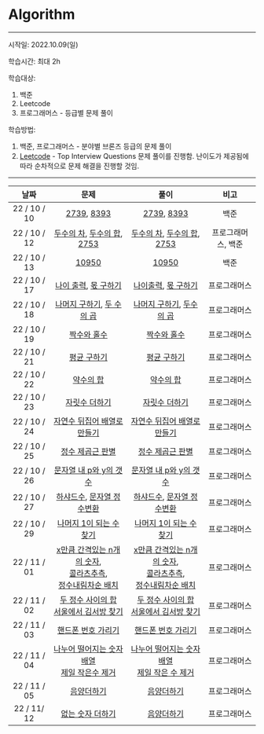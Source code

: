 # Algorithm
------

시작일: 2022.10.09(일)

학습시간: 최대 2h

학습대상: 

1. 백준
1. Leetcode
1. 프로그래머스 - 등급별 문제 풀이

학습방법: 

1. 백준, 프로그래머스 - 분야별 브론즈 등급의 문제 풀이
1. [Leetcode](https://leetcode.com/explore/interview/card/top-interview-questions-easy/) - Top Interview Questions 문제 풀이를 진행함. 난이도가 제공됨에 따라 순차적으로 문제 해결을 진행할 것임.

------



|     날짜      |                             문제                             |                             풀이                             |        비고        |
| :-----------: | :----------------------------------------------------------: | :----------------------------------------------------------: | :----------------: |
| 22 / 10 / 10  | [2739](https://www.acmicpc.net/problem/2739), [8393](https://www.acmicpc.net/problem/8393) | [2739](https://github.com/LeeJoobang/Algorithm/blob/main/001_Swift/Algorithm/Algorithm/2739.swift), [8393](https://github.com/LeeJoobang/Algorithm/blob/main/001_Swift/Algorithm/Algorithm/8393.swift) |        백준        |
| 22 / 10 / 12  | [두수의 차](https://school.programmers.co.kr/learn/courses/30/lessons/120803), [두수의 합](https://school.programmers.co.kr/learn/courses/30/lessons/120802), [2753](https://www.acmicpc.net/problem/2753) | [두수의 차](https://github.com/LeeJoobang/Algorithm/blob/main/001_Swift/Algorithm/Algorithm/minus.swift), [두수의 합](https://github.com/LeeJoobang/Algorithm/blob/main/001_Swift/Algorithm/Algorithm/sum.swift), [2753](https://github.com/LeeJoobang/Algorithm/blob/main/001_Swift/Algorithm/Algorithm/2753.swift) | 프로그래머스, 백준 |
| 22 / 10 / 13  |        [10950](https://www.acmicpc.net/problem/10950)        | [10950](https://github.com/LeeJoobang/Algorithm/blob/main/001_Swift/Algorithm/Algorithm/10950.swift) |        백준        |
| 22 / 10 / 17  | [나이 출력](https://school.programmers.co.kr/learn/courses/30/lessons/120820), [몫 구하기](https://school.programmers.co.kr/learn/courses/30/lessons/120805) | [나이출력](https://github.com/LeeJoobang/Algorithm/blob/main/001_Swift/Algorithm/Algorithm/age.swift), [몫 구하기](https://github.com/LeeJoobang/Algorithm/blob/main/001_Swift/Algorithm/Algorithm/quotient.swift) |    프로그래머스    |
| 22 / 10 / 18  | [나머지 구하기](https://school.programmers.co.kr/learn/courses/30/lessons/120810), [두 수의 곱](https://school.programmers.co.kr/learn/courses/30/lessons/120804) | [나머지 구하기](https://github.com/LeeJoobang/Algorithm/blob/main/001_Swift/Algorithm/Algorithm/%EB%82%98%EB%A8%B8%EC%A7%80%EA%B5%AC%ED%95%98%EA%B8%B0.swift), [두수의 곱](https://github.com/LeeJoobang/Algorithm/blob/main/001_Swift/Algorithm/Algorithm/%EB%91%90%EC%88%98%EC%9D%98%EA%B3%B1.swift) |    프로그래머스    |
| 22 / 10 / 19  | [짝수와 홀수](https://school.programmers.co.kr/learn/courses/30/lessons/12937) | [짝수와 홀수](https://github.com/LeeJoobang/Algorithm/blob/main/001_Swift/Algorithm/Algorithm/%EC%A7%9D%EC%88%98%EC%99%80%ED%99%80%EC%88%98.swift) |    프로그래머스    |
| 22 / 10  / 21 | [평균 구하기](https://school.programmers.co.kr/learn/courses/30/lessons/12944) | [평균 구하기](https://github.com/LeeJoobang/Algorithm/blob/main/001_Swift/Algorithm/Algorithm/%ED%8F%89%EA%B7%A0%EA%B5%AC%ED%95%98%EA%B8%B0.swift) |    프로그래머스    |
| 22 / 10 / 22  | [약수의 합](https://school.programmers.co.kr/learn/courses/30/lessons/12928) | [약수의 합](https://github.com/LeeJoobang/Algorithm/blob/main/001_Swift/Algorithm/Algorithm/%EC%95%BD%EC%88%98%EA%B5%AC%ED%95%98%EA%B8%B0.swift) |    프로그래머스    |
| 22 / 10 / 23  | [자릿수 더하기](https://school.programmers.co.kr/learn/courses/30/lessons/12931) | [자릿수 더하기](https://github.com/LeeJoobang/Algorithm/blob/main/001_Swift/Algorithm/Algorithm/%EC%9E%90%EB%A6%BF%EC%88%98%EA%B5%AC%ED%95%98%EA%B8%B0.swift) |    프로그래머스    |
| 22 / 10 / 24  | [자연수 뒤집어 배열로 만들기](https://school.programmers.co.kr/learn/courses/30/lessons/12932) | [자연수 뒤집어 배열로 만들기](https://github.com/LeeJoobang/Algorithm/blob/main/001_Swift/Algorithm/Algorithm/%EC%9E%90%EC%97%B0%EC%88%98%EB%92%A4%EC%A7%91%EC%96%B4%EB%B0%B0%EC%97%B4%EB%A7%8C%EB%93%A4%EA%B8%B0.swift) |    프로그래머스    |
| 22 / 10 / 25  | [정수 제곱근 판별](https://school.programmers.co.kr/learn/courses/30/lessons/12934) | [정수 제곱근 판별](https://github.com/LeeJoobang/Algorithm/blob/main/001_Swift/Algorithm/Algorithm/%EC%A0%95%EC%88%98%EC%A0%9C%EA%B3%B1%EA%B7%BC%ED%8C%90%EB%B3%84.swift) |    프로그래머스    |
| 22 / 10 / 26  | [문자열 내 p와 y의 갯수](https://school.programmers.co.kr/learn/courses/30/lessons/12916) | [문자열 내 p와 y의 갯수](https://github.com/LeeJoobang/Algorithm/blob/main/001_Swift/Algorithm/Algorithm/%EB%AC%B8%EC%9E%90%EC%97%B4p%EC%99%80y%EC%9D%98%EA%B0%AF%EC%88%98.swift) |    프로그래머스    |
| 22 / 10 / 27  | [하샤드수](https://school.programmers.co.kr/learn/courses/30/lessons/12947), [문자열 정수변환](https://school.programmers.co.kr/learn/courses/30/lessons/12925) | [하샤드수](https://github.com/LeeJoobang/Algorithm/blob/main/001_Swift/Algorithm/Algorithm/%ED%95%98%EC%83%A4%EB%93%9C%EC%88%98.swift), [문자열 정수변환](https://github.com/LeeJoobang/Algorithm/blob/main/001_Swift/Algorithm/Algorithm/%EB%AC%B8%EC%9E%90%EC%97%B4%EC%A0%95%EC%88%98%EB%A1%9C%EB%B0%94%EA%BE%B8%EA%B8%B0.swift) |    프로그래머스    |
| 22 / 10 / 29  | [나머지 1이 되는 수 찾기](https://school.programmers.co.kr/learn/courses/30/lessons/87389) | [나머지 1이 되는 수 찾기](https://github.com/LeeJoobang/Algorithm/blob/main/001_Swift/Algorithm/Algorithm/%EB%82%98%EB%A8%B8%EC%A7%801%EB%90%98%EB%8A%94%EC%88%98.swift) |    프로그래머스    |
| 22 / 11 / 01  | [x만큼 간격있는 n개의 숫자](https://school.programmers.co.kr/learn/courses/30/lessons/12954),<br />[콜라츠추측](https://school.programmers.co.kr/learn/courses/30/lessons/12943),<br /> [정수내림차순 배치](https://school.programmers.co.kr/learn/courses/30/lessons/12933) | [x만큼 간격있는 n개의 숫자](https://github.com/LeeJoobang/Algorithm/blob/main/001_Swift/Algorithm/Algorithm/x%EB%A7%8C%ED%81%BC%EA%B0%84%EA%B2%A9n%EA%B0%9C%EC%88%AB%EC%9E%90.swift),<br />[콜라츠추측](https://github.com/LeeJoobang/Algorithm/blob/main/001_Swift/Algorithm/Algorithm/%EC%BD%9C%EB%9D%BC%EC%B8%A0.swift),<br /> [정수내림차순 배치](https://github.com/LeeJoobang/Algorithm/blob/main/001_Swift/Algorithm/Algorithm/%EC%A0%95%EC%88%98%EB%82%B4%EB%A6%BC%EC%B0%A8%EC%88%9C.swift) |    프로그래머스    |
| 22 / 11 / 02  | [두 정수 사이의 합](https://school.programmers.co.kr/learn/courses/30/lessons/12912)<br />[서울에서 김서방 찾기](https://school.programmers.co.kr/learn/courses/30/lessons/12919) | [두 정수 사이의 합](https://github.com/LeeJoobang/Algorithm/blob/main/001_Swift/Algorithm/Algorithm/%EB%91%90%EC%A0%95%EC%88%98%EC%82%AC%EC%9D%B4%EC%9D%98%ED%95%A9.swift)<br />[서울에서 김서방 찾기](https://github.com/LeeJoobang/Algorithm/blob/main/001_Swift/Algorithm/Algorithm/%EC%84%9C%EC%9A%B8%EC%97%90%EC%84%9C%EA%B9%80%EC%84%9C%EB%B0%A9%EC%B0%BE%EA%B8%B0.swift) |    프로그래머스    |
| 22 / 11 / 03  | [핸드폰 번호 가리기](https://school.programmers.co.kr/learn/courses/30/lessons/12948) | [핸드폰 번호 가리기](https://github.com/LeeJoobang/Algorithm/blob/main/001_Swift/Algorithm/Algorithm/%ED%95%B8%EB%93%9C%ED%8F%B0%EB%B2%88%ED%98%B8%EA%B0%80%EB%A6%AC%EA%B8%B0.swift) |    프로그래머스    |
| 22 / 11 / 04  | [나누어 떨어지는 숫자배열](https://school.programmers.co.kr/learn/courses/30/lessons/12910)<br />[제일 작은수 제거](https://school.programmers.co.kr/learn/courses/30/lessons/12935) | [나누어 떨어지는 숫자 배열](https://github.com/LeeJoobang/Algorithm/blob/main/001_Swift/Algorithm/Algorithm/%EB%82%98%EB%88%84%EC%96%B4%EB%96%A8%EC%96%B4%EC%A7%80%EB%8A%94%EC%88%AB%EC%9E%90%EB%B0%B0%EC%97%B4.swift)<br />[제일 작은 수 제거](https://github.com/LeeJoobang/Algorithm/blob/main/001_Swift/Algorithm/Algorithm/%EC%A0%9C%EC%9D%BC%EC%9E%91%EC%9D%80%EC%88%98%EC%A0%9C%EA%B1%B0%ED%95%98%EA%B8%B0.swift) |    프로그래머스    |
| 22 / 11 / 05  | [음양더하기](https://school.programmers.co.kr/learn/courses/30/lessons/76501) | [음양더하기](https://github.com/LeeJoobang/Algorithm/blob/main/001_Swift/Algorithm/Algorithm/%EC%9D%8C%EC%96%91%EB%8D%94%ED%95%98%EA%B8%B0.swift) |    프로그래머스    |
|  22 / 11/ 12  | [없는 숫자 더하기](https://school.programmers.co.kr/learn/courses/30/lessons/86051) | [음양더하기](https://github.com/LeeJoobang/Algorithm/blob/main/001_Swift/Algorithm/Algorithm/%EC%97%86%EB%8A%94%EC%88%AB%EC%9E%90%EB%8D%94%ED%95%98%EA%B8%B0.swift) |    프로그래머스    |
